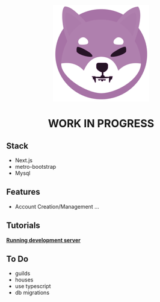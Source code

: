 <p align="center">
  <img src="./public/images/header.png">
</p>

<h1 align="center">WORK IN PROGRESS</h1>

## Stack

- Next.js
- metro-bootstrap
- Mysql

## Features

- Account Creation/Management
  ...

## Tutorials

**[Running development server](https://github.com/nekiro/SHIBAac/wiki#-how-to-use)**

## To Do

- guilds
- houses
- use typescript
- db migrations
